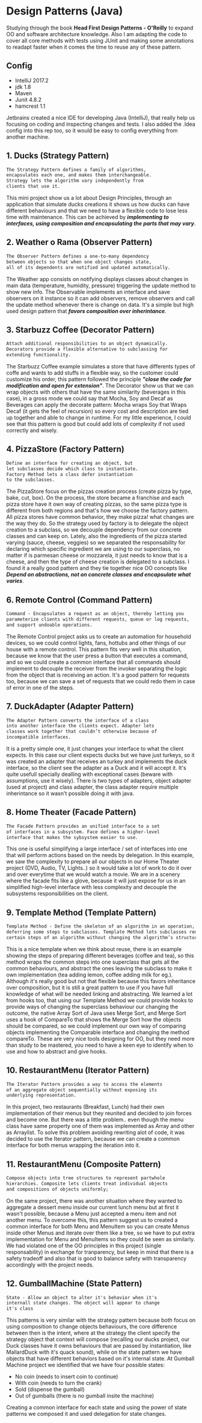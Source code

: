 # Design Patterns (Java)
Studying through the book **Head First Design Patterns - O'Reilly** to expand OO and software architecture knowledge. Also I am adapting the code to cover all core methods with tests using JUnit and making some annotations to readapt faster when it comes the time to reuse any of these pattern. 

## Config

* IntelliJ 2017.2
* jdk 1.8
* Maven
* Junit 4.8.2
* hamcrest 1.1

Jetbrains created a nice IDE for developing Java (IntelliJ), that really help us focusing on coding and inspecting changes and tests. I also added the .Idea config into this rep too, so it would be easy to config everything from another machine.

## 1. Ducks (Strategy Pattern)

```html
The Strategy Pattern defines a family of algorithms,
encapsulates each one, and makes them interchangeable.
Strategy lets the algorithm vary independently from
clients that use it.
```

This mini project show us a lot about Design Principles, through an application that simulate ducks creations it shows us how ducks can have different behaviours and that we need to have a flexible code to lose less time with maintenance. This can be achieved by **_implementing to interfaces, using composition and encapsulating the parts that may vary_**.


## 2. Weather o Rama (Observer Pattern)

```html
The Observer Pattern defines a one-to-many dependency 
between objects so that when one object changes state, 
all of its dependents are notified and updated automatically.
```  

The Weather app consists on notifying displays classes about changes in main data (temperature, humidity, pressure) triggering the update method to show new info. The Observable implements an interface and save observers on it instance so it can add observers, remove observers and call the update method whenever there is change on data. It's a simple but high used design pattern that **_favors composition over inherintance_**.

## 3. Starbuzz Coffee (Decorator Pattern)

```html
Attach additional responsibilities to an object dynamically.
Decorators provide a flexible alternative to subclassing for 
extending functionality.
```

The Starbuzz Coffee example simulates a store that have differents types of coffe and wants to add stuffs in a flexible way, so the customer could customize his order, this pattern followed the principle **_"close the code for modification and open for extension"_**. The Decorator show us that we can wrap objects with others that have the same similarity (beverages in this case), in a gross mode we could say that Mocha, Soy and Decaf as Beverages can apply the decorate pattern: Mocha wraps Soy that Wraps Decaf (it gets the feel of recursion) so every cost and description are tied up together and able to change in runtime.
For my little experience, I could see that this pattern is good but could add lots of complexity if not used correctly and wisely.

## 4. PizzaStore (Factory Pattern)


```html
Define an interface for creating an object, but
let subclasses decide which class to instantiate. 
Factory Method lets a class defer instantiation 
to the subclasses.
```

The PizzaStore focus on the pizzas creation process (create pizza by type, bake, cut, box). On the process, the store became a franchise and each pizza store have it own way of creating pizzas, so the same pizza type is different from both regions and that's how we choose the factory pattern. All pizza stores have common behavior, they make pizza! what changes are the way they do. So the strategy used by factory is to delegate the object creation to a subclass, so we decouple dependency from our concrete classes and can keep on. Lately, also the ingredients of the pizza started varying (sauce, cheese, veggies) so we separated the responsability for declaring which specific ingredient we are using to our superclass, no matter if is parmesan cheese or mozzarela, it just needs to know that is a cheese, and then the type of cheese creation is delegated to a subclass. I found it a really good pattern and they tie together nice OO concepts like _**Depend on abstractions, not on concrete classes and encapsulate what varies**_.


## 6. Remote Control (Command Pattern)

```html
Command - Encapsulates a request as an object, thereby letting you
parameterize clients with different requests, queue or log requests, 
and support undoable operations.
```

The Remote Control project asks us to create an automation for household devices, so we could control lights, fans, hottubs and other things of our house with a remote control. This pattern fits very well in this situation, because we know that the user press a button that executes a command, and so we could create a common interface that all commands should implement to decouple the receiver from the invoker separating the logic from the object that is receiving an action. It's a good pattern for requests too, because we can save a set of requests that we could redo them in case of error in one of the steps.

## 7. DuckAdapter (Adapter Pattern)

```html
The Adapter Pattern converts the interface of a class
into another interface the clients expect. Adapter lets
classes work together that couldn’t otherwise because of
incompatible interfaces.
```

It is a pretty simple one, it just changes your interface to what the client expects. In this case our client expects ducks but we have just turkeys, so it was created an adapter that receives an turkey and implements the duck interface, so the client see the adapter as a Duck and it will accept it. It's quite usefull specially dealling with exceptional cases (beware with assumptions, use it wisely). There is two types of adapters, object adapter (used at project) and class adapter, the class adapter require multiple inherintance so it wasn't possible doing it with java.

## 8. Home Theater (Facade Pattern)

```html
The Facade Pattern provides an unified interface to a set 
of interfaces in a subsystem. Face defines a higher-level 
interface that makes the sybsystem easier to use.
```
This one is useful simplifying a large interface / set of interfaces into one that will perform actions based on the needs by delegation. In this example, we saw the complexity to prepare all our objects in our Home Theater project (DVD, Audio, TV, Lights..) so it would take a lot of work to do it over and over everytime that we would watch a movie. We are in a scenery where the facade fits like a glove, because it will just expose for us in an simplified high-level interface with less complexity and decouple the subsystems responsibilities on the client.

## 9. Template Method (Template Pattern)

```html
Template Method - Define the skeleton of an algorithm in an operation,
deferring some steps to subclasses. Template Method lets subclasses redefine
certain steps of an algorithm without changing the algorithm’s structure.
```
This is a nice template when we think about reuse, there is an example showing the steps of preparing different beverages (coffee and tea), so this method wraps the common steps into one superclass that gets all the common behaviours, and abstract the ones leaving the subclass to make it own implementation (tea adding lemon, coffee adding milk for eg.). Although it's really good but not that flexible because this favors inheritance over composition, but it is still a great pattern to use if you have full knowledge of what will be needed linking and abstracting. We learned a lot from hooks too, that using our Template Method we could provide hooks to provide ways of changing the superclass behaviour our changing the outcome, the native Array Sort of Java uses Merge Sort, and Merge Sort uses a hook of CompareTo that shows the Merge Sort how the objects should be compared, so we could implement our own way of comparing objects implementing the Comparable interface and changing the method compareTo. These are very nice tools designing for OO, but they need more than study to be mastered, you need to have a keen eye to identify when to use and how to abstract and give hooks.

## 10. RestaurantMenu (Iterator Pattern)

```html
The Iterator Pattern provides a way to access the elements 
of an aggregate object sequentially without exposing its 
underlying representation.
```

In this project, two restaurants (Breakfast, Lunch) had their own implementation of their menus but they reunited and decided to join forces and become one. But there was a little problem.. even though the menu class have same property one of them was implemented as Array and other as Arraylist. To solve this problem avoiding rewriting alot of code, it was decided to use the Iterator pattern, because we can create a common interface for both menus wrapping the iteration into it.

## 11. RestaurantMenu (Composite Pattern)

```html
Compose objects into tree structures to represent partwhole
hierarchies. Composite lets clients treat individual objects 
and compositions of objects uniformly;
```

On the same project, there was another situation where they wanted to aggregate a dessert menu inside our current lunch menu but at first it wasn't possible, because a Menu just accepted a menu item and not another menu. To overcome this, this pattern suggest us to created a common interface for both Menu and MenuItem so you can create Menus inside other Menus and iterate over them like a tree, so we have to put extra implementation for Menu and MenuItems so they could be seen as similarly. We had violated one of the OO principles in this project (single responsability) in exchange for tranparency, but keep in mind that there is a safety tradeoff and also that is good to balance safety with transparency accordingly with the project needs.

## 12. GumballMachine (State Pattern)

```html
State - Allow an object to alter it's behavior when it's
internall state changes. The object will appear to change
it's class
```
This patterns is very similar with the strategy pattern because both focus on using composition to change objects behaviours, the core difference between then is the intent, where at the strategy the client specify the strategy object that context will compose (recalling our ducks project, our Duck classes have it owns behaviours that are passed by instantiation, like MallardDuck with it's quack sound), while on the state pattern we have objects that have different behaviors based on it's internal state. 
At Gumball Machine project we identified that we have four possible states:

- No coin (needs to insert coin to continue)
- With coin (needs to turn the crank)
- Sold (dispense the gumball)
- Out of gumballs (there is no gumball insite the machine)

Creating a common interface for each state and using the power of state patterns we composed it and used delegation for state changes.
